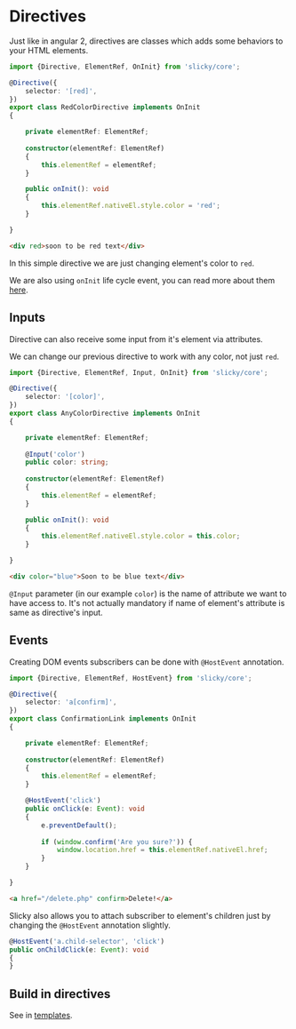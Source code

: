 # Directives

Just like in angular 2, directives are classes which adds some behaviors to your 
HTML elements.

```ts
import {Directive, ElementRef, OnInit} from 'slicky/core';

@Directive({
	selector: '[red]',
})
export class RedColorDirective implements OnInit
{

	private elementRef: ElementRef;
	
	constructor(elementRef: ElementRef)
	{
		this.elementRef = elementRef;
	}

	public onInit(): void
	{
		this.elementRef.nativeEl.style.color = 'red';
	}

}
```

```html
<div red>soon to be red text</div>
```

In this simple directive we are just changing element's color to `red`.

We are also using `onInit` life cycle event, you can read more about them 
[here](./life_cycle_events.md).

## Inputs

Directive can also receive some input from it's element via attributes.

We can change our previous directive to work with any color, not just `red`.

```ts
import {Directive, ElementRef, Input, OnInit} from 'slicky/core';

@Directive({
	selector: '[color]',
})
export class AnyColorDirective implements OnInit
{

	private elementRef: ElementRef;
	
	@Input('color')
	public color: string;
	
	constructor(elementRef: ElementRef)
	{
		this.elementRef = elementRef;
	}

	public onInit(): void
	{
		this.elementRef.nativeEl.style.color = this.color;
	}

}
```

```html
<div color="blue">Soon to be blue text</div>
```

`@Input` parameter (in our example `color`) is the name of attribute we want to 
have access to. It's not actually mandatory if name of element's attribute is 
same as directive's input.

## Events

Creating DOM events subscribers can be done with `@HostEvent` annotation. 

```ts
import {Directive, ElementRef, HostEvent} from 'slicky/core';

@Directive({
	selector: 'a[confirm]',
})
export class ConfirmationLink implements OnInit
{

	private elementRef: ElementRef;
	
	constructor(elementRef: ElementRef)
	{
		this.elementRef = elementRef;
	}

	@HostEvent('click')
	public onClick(e: Event): void
	{
		e.preventDefault();
		
		if (window.confirm('Are you sure?')) {
			window.location.href = this.elementRef.nativeEl.href;
		}
	}

}
```

```html
<a href="/delete.php" confirm>Delete!</a>
```

Slicky also allows you to attach subscriber to element's children just by 
changing the `@HostEvent` annotation slightly.

```ts
@HostEvent('a.child-selector', 'click')
public onChildClick(e: Event): void
{
}
```

## Build in directives

See in [templates](./templates.md).
